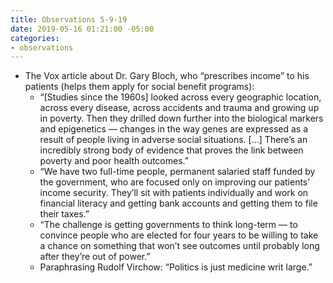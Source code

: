 ```yaml
---
title: Observations 5-9-19
date: 2019-05-16 01:21:00 -05:00
categories:
- observations
---
```


- The Vox article about Dr. Gary Bloch, who “prescribes income” to his patients (helps them apply for social benefit programs):
	- “[Studies since the 1960s] looked across every geographic location, across every disease, across accidents and trauma and growing up in poverty. Then they drilled down further into the biological markers and epigenetics — changes in the way genes are expressed as a result of people living in adverse social situations. […] There’s an incredibly strong body of evidence that proves the link between poverty and poor health outcomes.”
	- “We have two full-time people, permanent salaried staff funded by the government, who are focused only on improving our patients’ income security. They’ll sit with patients individually and work on financial literacy and getting bank accounts and getting them to file their taxes.”
	- “The challenge is getting governments to think long-term — to convince people who are elected for four years to be willing to take a chance on something that won’t see outcomes until probably long after they’re out of power.”
	- Paraphrasing Rudolf Virchow: “Politics is just medicine writ large.”
